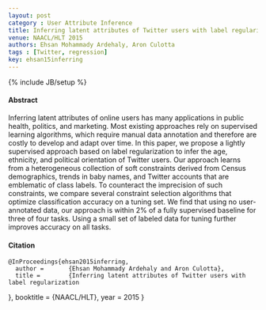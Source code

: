 ```yaml
---
layout: post
category : User Attribute Inference
title: Inferring latent attributes of Twitter users with label regularization
venue: NAACL/HLT 2015
authors: Ehsan Mohammady Ardehaly, Aron Culotta
tags : [Twitter, regression]
key: ehsan15inferring
---
```

{% include JB/setup %}
#### Abstract

Inferring latent attributes of online users has many applications in
public health, politics, and marketing. Most existing approaches rely on
supervised learning algorithms, which require manual data annotation
and therefore are costly to develop and adapt over time. In this paper, we
propose a lightly supervised approach based on label regularization to infer
the age, ethnicity, and political orientation of Twitter users. Our approach
learns from a heterogeneous collection of soft constraints derived from Census
demographics, trends in baby names, and Twitter accounts that are emblematic
of class labels. To counteract the imprecision of such constraints, we compare
several constraint selection algorithms that optimize classification accuracy
on a tuning set. We find that using no user-annotated data, our approach is
within 2% of a fully supervised baseline for three of four tasks. Using a
small set of labeled data for tuning further improves accuracy on all tasks.

#### Citation

	@InProceedings{ehsan2015inferring,
      author =       {Ehsan Mohammady Ardehaly and Aron Culotta},
      title =        {Inferring latent attributes of Twitter users with label regularization
}, 
      booktitle = {NAACL/HLT}, 
      year =         2015
    }

